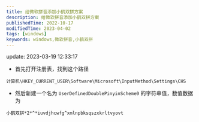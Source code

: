 ```yaml
---
title: 给微软拼音添加小鹤双拼方案
description: 给微软拼音添加小鹤双拼方案
publishedTime: 2022-10-17
modifiedTime: 2023-04-02
tags: [windows]
keywords: windows,微软拼音,小鹤双拼
---
```

update: 2023-03-19 12:33:17


- 首先打开注册表，找到这个路径

`计算机\HKEY_CURRENT_USER\Software\Microsoft\InputMethod\Settings\CHS`

- 然后新建一个名为 `UserDefinedDoublePinyinScheme0` 的字符串值，数值数据为

`小鹤双拼*2*^*iuvdjhcwfg^xmlnpbksqszxkrltvyovt`
